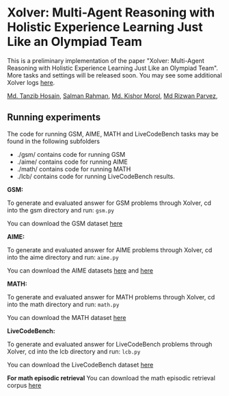 # Xolver: Multi-Agent Reasoning with Holistic Experience Learning Just Like an Olympiad Team

This is a preliminary implementation of the paper "Xolver: Multi-Agent Reasoning with Holistic Experience Learning Just Like an Olympiad Team". More tasks and settings will be released soon. You may see some additional Xolver logs [here](https://drive.google.com/drive/folders/1O-KYcgQcEniIGfxbUcQjyZLjAzUJkr0s?usp=sharing).

[Md. Tanzib Hosain](https://scholar.google.com/citations?user=3YexY9gAAAAJ&hl=en),
[Salman Rahman](https://scholar.google.com/citations?user=vr7uTc8AAAAJ&hl=en&oi=ao),
[Md. Kishor Morol](https://scholar.google.com/citations?user=pjn3jg4AAAAJ&hl=en),
[Md Rizwan Parvez](https://scholar.google.com/citations?user=KhC8rtcAAAAJ&hl=en),

## Running experiments

The code for running GSM, AIME, MATH and LiveCodeBench tasks may be found in the following subfolders

* ./gsm/ contains code for running GSM
* ./aime/ contains code for running AIME
* ./math/ contains code for running MATH
* ./lcb/ contains code for running LiveCodeBench results.

**GSM:**

To generate and evaluated answer for GSM problems through Xolver, cd into the gsm directory and run:
	`gsm.py`

You can download the GSM dataset [here](https://huggingface.co/datasets/openai/gsm8k)

 **AIME:**

To generate and evaluated answer for AIME problems through Xolver, cd into the aime directory and run:
	`aime.py`

You can download the AIME datasets [here](https://huggingface.co/datasets/HuggingFaceH4/aime_2024) and [here](https://huggingface.co/datasets/yentinglin/aime_2025) 

**MATH:**

To generate and evaluated answer for MATH problems through Xolver, cd into the math directory and run:
	`math.py`

 You can download the MATH dataset [here](https://huggingface.co/datasets/di-zhang-fdu/MATH500)

 **LiveCodeBench:**

To generate and evaluated answer for LiveCodeBench problems through Xolver, cd into the lcb directory and run:
	`lcb.py`

 You can download the LiveCodeBench dataset [here](https://huggingface.co/datasets/livecodebench/code_generation)

**For math episodic retrieval**
You can download the math episodic retrieval corpus [here](https://huggingface.co/datasets/nvidia/OpenMathReasoning)

